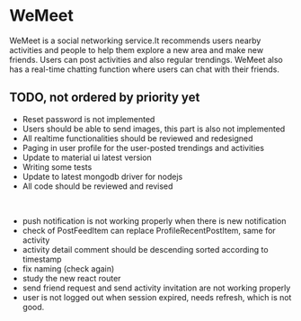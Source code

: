 # WeMeet
WeMeet is a social networking service.It recommends users nearby activities and people to help them explore a new area and make new friends. Users can post activities and also regular trendings. WeMeet also has a real-time chatting function where users can chat with their friends.

## TODO, not ordered by priority yet

* Reset password is not implemented
* Users should be able to send images, this part is also not implemented
* All realtime functionalities should be reviewed and redesigned
* Paging in user profile for the user-posted trendings and activities
* Update to material ui latest version
* Writing some tests
* Update to latest mongodb driver for nodejs
* All code should be reviewed and revised

<br/>

* push notification is not working properly when there is new notification
* check of PostFeedItem can replace ProfileRecentPostItem, same for activity
* activity detail comment should be descending sorted according to timestamp
* fix naming (check again)
* study the new react router
* send friend request and send activity invitation are not working properly
* user is not logged out when session expired, needs refresh, which is not good.
